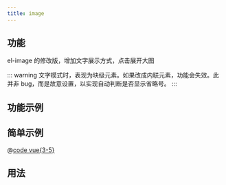 ```yaml
---
title: image
---
```


## 功能

el-image 的修改版，增加文字展示方式，点击展开大图

::: warning
文字模式时，表现为块级元素。如果改成内联元素，功能会失效。此并非 bug，而是故意设置，以实现自动判断是否显示省略号。
:::

## 功能示例

<Example />

## 简单示例

<Simple />

@[code vue{3-5}](@/components/image/docs/simple.vue)

## 用法

<Usage />

<script setup>
import Example from "@/components/image/docs/example.vue";
import Simple from "@/components/image/docs/simple.vue";
import Usage from "@/components/image/docs/usage.vue";
</script>